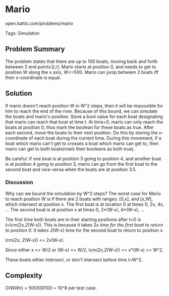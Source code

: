 # Mario

open.kattis.com/problems/mario

Tags: Simulation

## Problem Summary

The problem states that there are up to 100 boats, moving back and forth
between 2 end points:[l,r]. Mario starts at position 0, and needs to get to
position W along the x axis, W<=500. Mario can jump between 2 boats iff their
x-coordinate is equal.

## Solution

If mario doesn't reach position W in W^2 steps, then it will be impossible for
him to reach the end of the river. Because of this bound, we can simulate the
boats and mario's position. Store a bool value for each boat designating that
mario can reach that boat at time t. At time=0, mario can only reach the boats
at position 0, thus mark the boolean for these boats as true. After each second,
move the boats to their next position. Do this by storing the x-coordinate of
each boat during the current time. During this movement, if a boat which mario
can't get to crosses a boat which mario can get to, then mario can get to both
boats(mark their booleans as both true).

Be careful: If one boat is at position 3 going to position 4, and another boat is
at position 4 going to position 3, mario can go from the first boat to the second
boat and vice-versa when the boats are at position 3.5.

### Discussion

Why can we bound the simulation by W^2 steps? The worst case for Mario to reach
position W is if there are 2 boats with ranges: [0,x], and [x,W], which
intersect at position x.
The first boat is at location 0 at times 0, 2x, 4x, ...
The second boat is at position x at times 0, 2*(W-x), 4*(W-x), ...

The first time both boats are in their starting positions after t=0 is
t=lcm(2*x,2*(W-x)).
This is because it takes 2*x time for the first boat to return to position 0.
It takes 2*(W-x) time for the second boat to return to position x.

lcm(2*x, 2*(W-x)) <= 2*x*(W-x).

Since either x <= W/2 or (W-x) <= W/2, lcm(2*x,2*(W-x)) <= x*(W-x) <= W^2.

These boats either intersect, or don't intersect before time t=W^2.

## Complexity

O(W*W*n) = 500*500*100 ~ 10^8 per test case.
